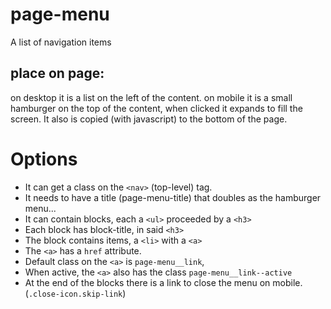 # page-menu

A list of navigation items

## place on page:

on desktop it is a list on the left of the content.
on mobile it is a small hamburger on the top of the content, when clicked it expands to fill the screen. It also is copied (with javascript) to the bottom of the page.

# Options

- It can get a class on the `<nav>` (top-level) tag.
- It needs to have a title (page-menu-title) that doubles as the hamburger menu...
- It can contain blocks, each a `<ul>` proceeded by a `<h3>`
- Each block has block-title, in said `<h3>`
- The block contains items, a `<li>` with a `<a>`
- The `<a>` has a `href` attribute.
- Default class on the `<a>` is `page-menu__link`,
- When active, the `<a>` also has the class `page-menu__link--active`
- At the end of the blocks there is a link to close the menu on mobile. (`.close-icon.skip-link`)
